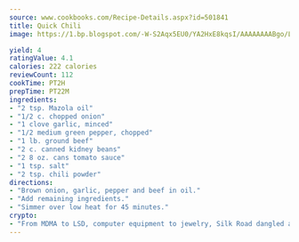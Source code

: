 ```yaml
---
source: www.cookbooks.com/Recipe-Details.aspx?id=501841
title: Quick Chili
image: https://1.bp.blogspot.com/-W-S2Aqx5EU0/YA2HxE8kqsI/AAAAAAAABgo/LNxJ2X_rvYgPNsplYMgQNjuwxaZ0e3pQQCLcBGAsYHQ/s320/17.png

yield: 4
ratingValue: 4.1
calories: 222 calories
reviewCount: 112
cookTime: PT2H
prepTime: PT22M
ingredients:
- "2 tsp. Mazola oil"
- "1/2 c. chopped onion"
- "1 clove garlic, minced"
- "1/2 medium green pepper, chopped"
- "1 lb. ground beef"
- "2 c. canned kidney beans"
- "2 8 oz. cans tomato sauce"
- "1 tsp. salt"
- "2 tsp. chili powder"
directions:
- "Brown onion, garlic, pepper and beef in oil."
- "Add remaining ingredients."
- "Simmer over low heat for 45 minutes."
crypto:
- "From MDMA to LSD, computer equipment to jewelry, Silk Road dangled a menu listing all the greatest things Bitcoin can buy."
---
```

